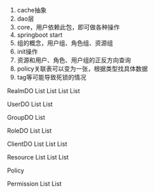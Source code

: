 1. cache抽象
2. dao层
5. core，用户依赖此包，即可做各种操作
6. springboot start
7. 组的概念，用户组、角色组、资源组
8. init操作
9. 资源和用户、角色、用户组的正反方向查询
10. policy关联表可以变为一张，根据类型找具体数据
11. tag等可能导致死锁的情况

RealmDO
List<UserDO>
List<ClientDO>
List<GroupDO>
List<RoleDO>

UserDO
List<GroupDO>
List<RoleDO>

GroupDO
List<RoleDO>

RoleDO
List<UserDo>
List<GroupDo>

ClientDO
List<Resource>
List<Policy>
List<Permission>

Resource
List<Tag>
List<Uri>
List<Children>

Policy

Permission
List<Resource>
List<Policy>

